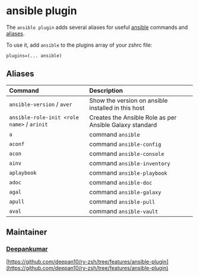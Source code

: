 # ansible plugin

The `ansible plugin` adds several aliases for useful [ansible](https://docs.ansible.com/ansible/latest/index.html) commands and [aliases](#aliases).

To use it, add `ansible` to the plugins array of your zshrc file:

```
plugins=(... ansible)
```

## Aliases

| Command                                    | Description                                                         |
|:-------------------------------------------|:--------------------------------------------------------------------|
| `ansible-version` / `aver`                 | Show the version on ansible installed in this host                  |
| `ansible-role-init <role name>` / `arinit` | Creates the Ansible Role as per Ansible Galaxy standard             |
| `a`                                        | command `ansible`                                                   |
| `aconf`                                    | command `ansible-config`                                            |
| `acon`                                     | command `ansible-console`                                           |
| `ainv`                                     | command `ansible-inventory`                                         |
| `aplaybook`                                | command `ansible-playbook`                                          |
| `adoc`                                     | command `ansible-doc`                                               |
| `agal`                                     | command `ansible-galaxy`                                            |
| `apull`                                    | command `ansible-pull`                                              |
| `aval`                                     | command `ansible-vault`                                             |

## Maintainer

### [Deepankumar](https://github.com/deepan10)

[https://github.com/deepan10/ry-zsh/tree/features/ansible-plugin](https://github.com/deepan10/ry-zsh/tree/features/ansible-plugin)
